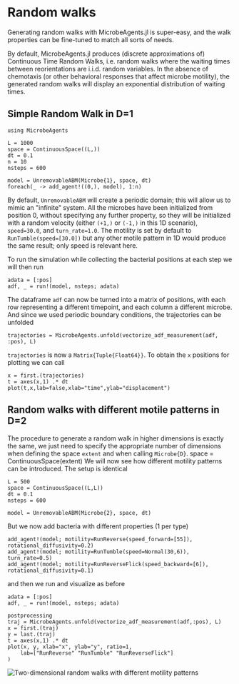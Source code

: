 # Random walks

Generating random walks with MicrobeAgents.jl is super-easy, and the walk properties
can be fine-tuned to match all sorts of needs.

By default, MicrobeAgents.jl produces (discrete approximations of) Continuous Time Random Walks,
i.e. random walks where the waiting times between reorientations are i.i.d. random variables.
In the absence of chemotaxis (or other behavioral responses that affect microbe motility),
the generated random walks will display an exponential distribution of waiting times.

## Simple Random Walk in D=1
```
using MicrobeAgents

L = 1000
space = ContinuousSpace((L,))
dt = 0.1
n = 10
nsteps = 600

model = UnremovableABM(Microbe{1}, space, dt)
foreach(_ -> add_agent!((0,), model), 1:n)
```
By default, `UnremovableABM` will create a periodic domain; this will
allow us to mimic an "infinite" system.
All the microbes have been initialized from position 0, without
specifying any further property, so they will be initialized with a random
velocity (either `(+1,)` or `(-1,)` in this 1D scenario),
`speed=30.0`, and `turn_rate=1.0`.
The motility is set by default to `RunTumble(speed=[30.0])` but any other
motile pattern in 1D would produce the same result;
only speed is relevant here.

To run the simulation while collecting the bacterial positions
at each step we will then run
```
adata = [:pos]
adf, _ = run!(model, nsteps; adata)
```
The dataframe `adf` can now be turned into a matrix of positions,
with each row representing a different timepoint, and each column
a different microbe. And since we used periodic boundary conditions,
the trajectories can be unfolded
```
trajectories = MicrobeAgents.unfold(vectorize_adf_measurement(adf, :pos), L)
```
`trajectories` is now a `Matrix{Tuple{Float64}}`.
To obtain the `x` positions for plotting we can call
```
x = first.(trajectories)
t = axes(x,1) .* dt
plot(t,x,lab=false,xlab="time",ylab="displacement")
```

## Random walks with different motile patterns in D=2
The procedure to generate a random walk in higher dimensions is
exactly the same, we just need to specify the appropriate number
of dimensions when defining the space `extent` and when calling `Microbe{D}`.
space = ContinuousSpace(extent)
We will now see how different motility patterns can be introduced.
The setup is identical
```
L = 500
space = ContinuousSpace((L,L))
dt = 0.1
nsteps = 600

model = UnremovableABM(Microbe{2}, space, dt)
```
But we now add bacteria with different properties (1 per type)
```
add_agent!(model; motility=RunReverse(speed_forward=[55]), rotational_diffusivity=0.2)
add_agent!(model; motility=RunTumble(speed=Normal(30,6)), turn_rate=0.5)
add_agent!(model; motility=RunReverseFlick(speed_backward=[6]), rotational_diffusivity=0.1)
```
and then we run and visualize as before
```
adata = [:pos]
adf, _ = run!(model, nsteps; adata)

postprocessing
traj = MicrobeAgents.unfold(vectorize_adf_measurement(adf,:pos), L)
x = first.(traj)
y = last.(traj)
t = axes(x,1) .* dt
plot(x, y, xlab="x", ylab="y", ratio=1,
    lab=["RunReverse" "RunTumble" "RunReverseFlick"]
)
```
![Two-dimensional random walks with different motility patterns](rw2d.svg)
